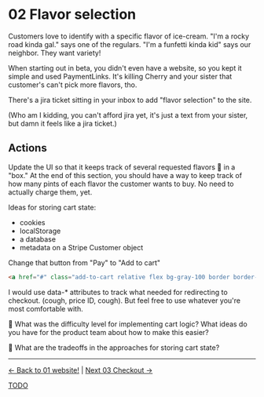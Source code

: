 # 02 Flavor selection

Customers love to identify with a specific flavor of ice-cream. "I'm a rocky
road kinda gal." says one of the regulars. "I'm a funfetti kinda kid" says our
neighbor. They want variety!

When starting out in beta, you didn't even have a website, so you kept it simple
and used PaymentLinks. It's killing Cherry and your sister that customer's can't
pick more flavors, tho.

There's a jira ticket sitting in your inbox to add "flavor selection" to the site.

(Who am I kidding, you can't afford jira yet, it's just a text from your
sister, but damn it feels like a jira ticket.)


## Actions

Update the UI so that it keeps track of several requested flavors 🍨 in a
"box." At the end of this section, you should have a way to keep track of
how many pints of each flavor the customer wants to buy. No need to actually
charge them, yet.


Ideas for storing cart state:

* cookies
* localStorage
* a database
* metadata on a Stripe Customer object

Change that button from "Pay" to "Add to cart"

```html
<a href="#" class="add-to-cart relative flex bg-gray-100 border border-transparent rounded-md py-2 px-8 items-center justify-center text-sm font-medium text-gray-900 hover:bg-gray-200">Add to cart</a>
```

I would use data-* attributes to track what needed for redirecting to checkout.
(cough, price ID, cough). But feel free to use whatever you're most comfortable
with.


🧠 What was the difficulty level for implementing cart logic? What ideas do you
have for the product team about how to make this easier?

🧠 What are the tradeoffs in the approaches for storing cart state?

---

[<- Back to 01 website!](./01-website.md)
|
[Next 03 Checkout ->](./03-checkout.md)

[TODO](../TODO.md)
